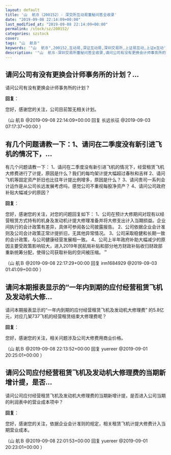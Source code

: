 ```yaml
---
layout: default
title: '山  航Ｂ（200152）- 深交所互动易董秘问答全收录'
date: "2019-09-08 22:14:09+00:00"
last_modified_at: "2019-09-08 22:14:09+00:00"
permalink: /stock/sz/200152/
categories: szstock
cover: 
tags: "山  航Ｂ"
keywords: '"山  航Ｂ",200152,互动易,深证互动易,深圳交易所,上证易互动,上证e互动'
description: '"山  航Ｂ-深圳交易所董秘问答全收录,请问公司有没有更换会计师事务所的计划？"'
---
```


## 请问公司有没有更换会计师事务所的计划？...

请问公司有没有更换会计师事务所的计划？

**回复**：

您好，感谢您的关注，公司目前暂无相关计划。 

（山  航Ｂ  @2019-09-08 22:14:09+00:00 回复 长远长征  @2019-09-03 07:17:37+00:00 ）

## 有几个问题请教一下：1、请问在二季度没有新引进飞机的情况下，...

有几个问题请教一下：
  1、请问在二季度没有新引进飞机的情况下，经营租赁飞机大修费进行了计提，原因是什么？我们的每均架计提大幅超过春秋和吉祥
  2、请问飞机等固定资产折旧也比往年计提比例增多，原因是什么？
 3、请问贵司一系列会计运作是从公司长远发展考虑吗，感觉公司不重视每股净资产？
4、请问公司政府补贴大幅减少的原因？

**回复**：

您好，感谢您的关注，对您的问题回复如下：
1、公司在预计大修期间对现有以经营租赁方式持有的机身及发动机计提大修理准备并将大修支出计入当期损益。企业间执行的会计政策有差异，具体可参阅各公司披露报告。
2、公司依据企业会计准则及公司会计政策正常计提折旧，无其他异常情况。
3、公司采取稳健和长期一致的会计政策，与公司健康经营发展相一致。
4、公司上半年政府补助大幅减少的原因主要受政策影响较大，进入2019年民航局补贴和部分地方财政补贴收归财政部重新统筹分配，使得公司获取补贴的空间被压缩。＂ 

（山  航Ｂ  @2019-09-08 22:17:29+00:00 回复 irm1684929  @2019-09-03 01:41:09+00:00 ）

## 请问本期报表显示的“一年内到期的应付经营租赁飞机及发动机大修...

请问本期报表显示的“一年内到期的应付经营租赁飞机及发动机大修理费” 的5.8亿元，对应几架737飞机的经营租赁结束大修理费呢？

**回复**：

您好，感谢您的关注，相关问题涉及公司大修费用商业价格。 

（山  航Ｂ  @2019-09-08 22:13:52+00:00 回复 yuereer  @2019-09-01 20:25:01+00:00 ）

## 请问公司应付经营租赁飞机及发动机大修理费的当期新增计提，是否...

请问公司应付经营租赁飞机及发动机大修理费的当期新增计提，是否进入公司当期的利润表中的营业成本项中？

**回复**：

您好，感谢您的关注，依据企业会计准则的规定，相关租赁飞机计提大修费计入当期营业成本。 

（山  航Ｂ  @2019-09-08 22:01:53+00:00 回复 yuereer  @2019-09-01 20:23:01+00:00 ）

